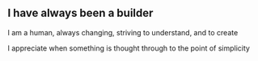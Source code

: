 ## I have always been a builder

I am a human, always changing, striving to understand, and to create

I appreciate when something is thought through to the point of simplicity
